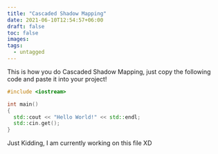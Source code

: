 ```yaml
---
title: "Cascaded Shadow Mapping"
date: 2021-06-10T12:54:57+06:00
draft: false
toc: false
images:
tags:
  - untagged
---
```


This is how you do Cascaded Shadow Mapping, just copy the following code and paste it into your project!

```cpp
#include <iostream>

int main()
{
  std::cout << "Hello World!" << std::endl;
  std::cin.get();
}

```

Just Kidding, I am currently working on this file XD
